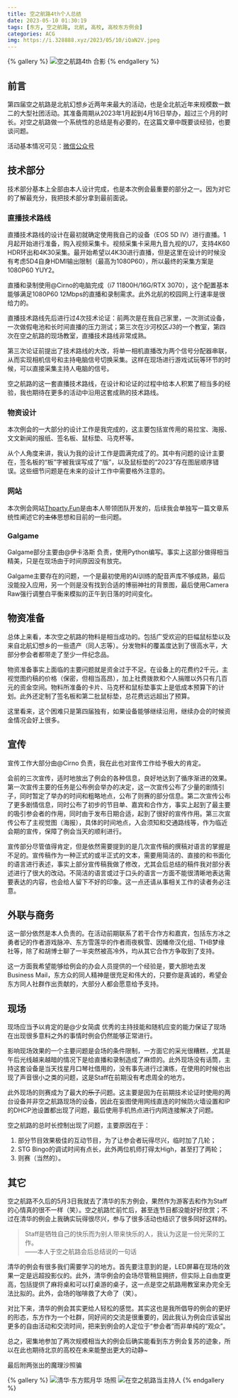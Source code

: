```yaml
---
title: 空之航路4th个人总结
date: 2023-05-10 01:30:19
tags: [东方, 空之航路, 北航, 高校, 高校东方例会]
categories: ACG
img: https://i.328888.xyz/2023/05/10/iQaN2V.jpeg
---
```

{% gallery %}
![空之航路4th 合影](https://i.328888.xyz/2023/05/10/iQaN2V.jpeg)
{% endgallery %}

## 前言
第四届空之航路是北航幻想乡近两年来最大的活动，也是全北航近年来规模数一数二的大型社团活动。其准备周期从2023年1月起到4月16日举办，超过三个月的时长。对空之航路做一个系统性的总结是有必要的，在这篇文章中既要谈经验，也要谈问题。

活动基本情况可见：[微信公众号](https://mp.weixin.qq.com/mp/appmsgalbum?__biz=MzAwMjczMjUyNw==&action=getalbum&album_id=2851340767997607943&scene=173&from_msgid=2649126406&from_itemidx=1&count=3&nolastread=1#wechat_redirect)

## 技术部分

技术部分基本上全部由本人设计完成，也是本次例会最重要的部分之一。因为对它的了解最充分，我把技术部分拿到最前面说。

### 直播技术路线

直播技术路线的设计在最初就确定使用我自己的设备（EOS 5D IV）进行直播。1月起开始进行准备，购入视频采集卡。视频采集卡采用九音九视的U7，支持4K60 HDR环出和4K30采集。最开始希望以4K30进行直播，但是这里在设计的时候没有考虑5D4自身HDMI输出限制（最高为1080P60），所以最终的采集方案是1080P60 YUY2。

直播和录制使用@Cirno的电脑完成（i7 11800H/16G/RTX 3070），这个配置基本能够满足1080P60 12Mbps的直播和录制需求。此外北航的校园网上行速率是很给力的。

直播技术路线先后进行过4次技术论证：前两次是在我自己家里，一次测试设备，一次做假电池和长时间直播的压力测试；第三次在沙河校区J3的一个教室，第四次在空之航路的现场教室，直播技术路线非常成熟。

第三次论证前提出了技术路线的大改，将单一相机直播改为两个信号分配器串联，从而实现相机信号和主持电脑信号切换采集。这样在现场进行游戏试玩等环节的时候，可以直接采集主持人电脑的信号。

空之航路的这一套直播技术路线，在设计和论证的过程中给本人积累了相当多的经验，我也期待在更多的活动中沿用这套成熟的技术路线。

### 物资设计

本次例会的一大部分的设计工作是我完成的，这主要包括宣传用的易拉宝、海报、文文新闻的报纸、签名板、鼠标垫、马克杯等。

从个人角度来讲，我认为我的设计工作是圆满完成了的。其中有问题的设计主要在，签名板的“板”字被我误写成了“版”，以及鼠标垫的“2023”存在图层顺序错误。这些细节问题是在未来的设计工作中需要格外注意的。

### 网站

本次例会网站[Thparty.Fun](https://thparty.fun)是由本人带领团队开发的，后续我会单独写一篇文章系统性阐述它的~~主体~~思想和目前的一些问题。

### Galgame

Galgame部分主要由@伊卡洛斯 负责，使用Python编写。事实上这部分做得相当精美，只是在现场由于时间原因没有放完。

Galgame主要存在的问题，一个是最初使用的AI训练的配音声库不够成熟，最后没能投入应用，另一个则是没有找到合适的博丽神社的背景图，最后使用Camera Raw强行调整白平衡来模拟的正午到日落的时间变化。

## 物资准备

总体上来看，本次空之航路的物料是相当成功的。包括广受欢迎的巨幅鼠标垫以及来自北航幻想乡的一些遗产（同人志等）。分发物料的覆盖度达到了很高水平，大部分参会者都带走了至少一件纪念品。

物资准备事实上面临的主要问题就是资金过于不足。在设备上的花费约2千元，主视觉图约稿的价格（保密，但相当高昂），加上社费拨款和个人捐赠以外只有几百元的资金空间。物料所准备的卡片、马克杯和鼠标垫事实上是低成本预算下的计划。此外还定制了签名板和第二批鼠标垫，总花费远远超出了预算。

这里看来，这个困难只是第四届独有，如果设备能够继续沿用，继续办会的时候资金情况会好上很多。

## 宣传

宣传工作大部分由@Cirno 负责，我在此也对宣传工作给予极大的肯定。

会前的三次宣传，适时地放出了例会的各种信息，良好地达到了循序渐进的效果。第一次宣传主要的任务是公布例会举办的决定，这一次宣传公布了少量的剧情引子，同时暂定了举办的时间和粗略地点，公布了则赛的部分信息。第二次宣传公布了更多剧情信息，同时公布了初步的节目单、嘉宾和合作方，事实上起到了最主要的吸引参会者的作用，同时由于发布日期合适，起到了很好的宣传作用。第三次宣传公布了主视觉图（海报），具体的时间地点，入会须知和交通路线等，作为临近会期的宣传，保障了例会当天的顺利进行。

宣传部分尽管值得肯定，但是依然需要提到的是几次宣传稿的撰稿对语言的掌握是不足的。宣传稿作为一种正式的或半正式的文本，需要用简洁的、直接的和书面化的语言进行表述，事实上部分宣传稿我做了修改，尤其会后总结的稿件我对部分表述进行了很大的改动。不简洁的语言或过于口头的语言一方面不能很清晰地表达需要表达的内容，也会给人留下不好的印象。这一点还请从事相关工作的读者务必注意。

## 外联与商务

这一部分依然是本人负责的。在活动前期联系了若干合作方和嘉宾，包括东方冰之勇者记的作者游戏脉冲、东方雪莲华的作者雨夜枫雪、因幡帝汉化组、THB梦缘社等，除了和胡博士聊了一半突然被高冷外，均从其它合作方争取到了支持。

这一方面我希望能够给例会的办会人员提供的一个经验是，要大胆地去发Business Mail，东方众的同人精神是很充足和伟大的，只要你是真诚的，希望会东方同人社群作出贡献的，大部分人都会愿意给予支持。

## 现场

现场应当予以肯定的是@少女简虞 优秀的主持技能和随机应变的能力保证了现场在出现很多意料之外的事情时例会仍然能够正常进行。

影响现场效果的一个主要问题是会场的条件限制，一方面它的采光很糟糕，尤其是午后光线越来越暗的情况下是给直播和录制造成了麻烦的。此外现场没有话筒，主持这套设备是当天找星月口琴社借用的，没有事先进行过演练，在使用的时候也出现了声音很小之类的问题，这是Staff在前期没有考虑周全的地方。

此外现场的则赛成为了最大的~~乐子~~问题。这主要是因为在前期技术论证时使用的两台设备并非空之航路现场的设备，因此在妄图使用网线直连的时候防火墙设置和IP的DHCP池设置都出现了问题，最后使用手机热点进行内网连接解决了问题。

空之航路的总时长控制出现了问题，主要原因在于：
1. 部分节目效果极佳的互动节目，为了让参会者玩得尽兴，临时加了几轮；
2. STG Bingo的调试时间有点长，此外两位机师打得太High，甚至打了两轮；
3. 则赛（当然的）。

## 其它

空之航路不久后的5月3日我就去了清华的东方例会，果然作为游客去和作为Staff的心情真的很不一样（笑）。空之航路忙前忙后，甚至连节目都没能好好欣赏；不过在清华的例会上我确实玩得很尽兴，参与了很多活动也结识了很多同好这样的。

> Staff是牺牲自己的快乐而为别人带来快乐的人，我认为这是一份光荣的工作。<br>——本人于空之航路会后总结说的一句话

清华的例会有很多我们需要学习的地方。首先要注意到的是，LED屏幕在现场的效果一定是远超投影仪的。此外，清华例会的会场尽管稍显拥挤，但实际上自由度更高，包括提供了麻将桌和可以打桌游的桌子，这一点是空之航路用教室来办完全无法比拟的。此外，会场的咖啡救了大命了（笑）。

对比下来，清华的例会其实更给人轻松的感觉。其实这也是我所倡导的例会的更好的形态，东方作为一个社群，同好间的交流是很重要的，因此我认为例会应该留出更多的自由活动和交流时间，把来到例会的人定位于“参会者”而非单纯的“观众”。

总之，密集地参加了两次规模相当大的例会后确实能看到东方例会复苏的迹象，所以在此也期待北京的高校在未来能整出更大的动静~

最后附两张出的魔理沙照骗

{% gallery %}
![清华·东方熙月华 场照](https://i.328888.xyz/2023/05/11/iYMRKt.jpeg)
![在空之航路当主持人](https://i.328888.xyz/2023/05/11/iYMgio.jpeg)
{% endgallery %}